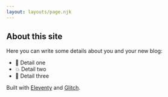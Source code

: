 ```yaml
---
layout: layouts/page.njk
---
```


## About this site

Here you can write some details about you and your new blog: 

- 🎉 Detail one
- 💥 Detail two
- 🌈 Detail three

Built with [Eleventy](https://www.11ty.dev/) and [Glitch](https://glitch.com).
